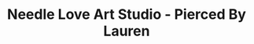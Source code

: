 ---
title: "Needle Love Art Studio - Pierced By Lauren"
url: /atlanta/needle-love-art-studio-pierced-by-lauren/
shop: piercing
---
